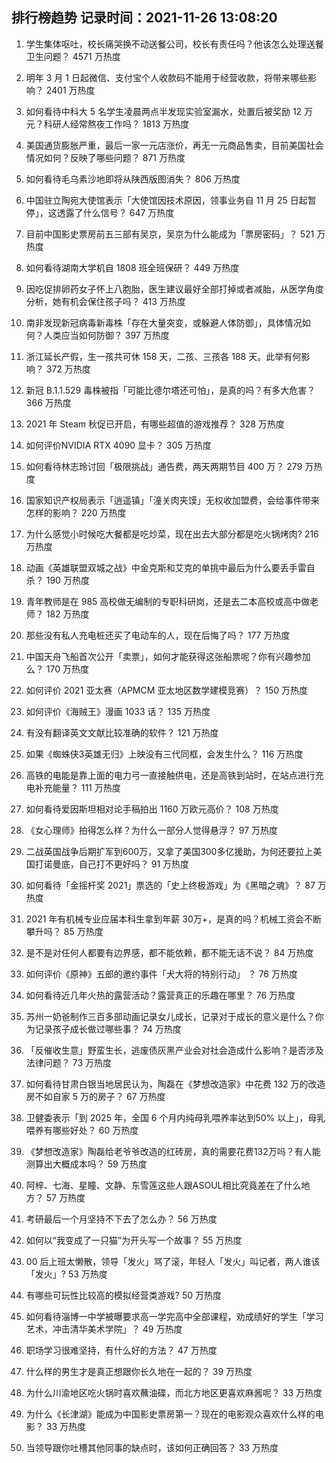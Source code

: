 
## 排行榜趋势 记录时间：2021-11-26 13:08:20
  
  1. 学生集体呕吐，校长痛哭换不动送餐公司，校长有责任吗？他该怎么处理送餐卫生问题？ 4571 万热度
    
  2. 明年 3 月 1 日起微信、支付宝个人收款码不能用于经营收款，将带来哪些影响？ 2401 万热度
    
  3. 如何看待中科大 5 名学生凌晨两点半发现实验室漏水，处置后被奖励 12 万元？科研人经常熬夜工作吗？ 1813 万热度
    
  4. 美国通货膨胀严重，最后一家一元店涨价，再无一元商品售卖，目前美国社会情况如何？反映了哪些问题？ 871 万热度
    
  5. 如何看待毛乌素沙地即将从陕西版图消失？ 806 万热度
    
  6. 中国驻立陶宛大使馆表示「大使馆因技术原因，领事业务自 11 月 25 日起暂停」，这透露了什么信号？ 647 万热度
    
  7. 目前中国影史票房前五三部有吴京，吴京为什么能成为「票房密码」？ 521 万热度
    
  8. 如何看待湖南大学机自 1808 班全班保研？ 449 万热度
    
  9. 因吃促排卵药女子怀上八胞胎，医生建议最好全部打掉或者减胎，从医学角度分析，她有机会保住孩子吗？ 413 万热度
    
  10. 南非发现新冠病毒新毒株「存在大量突变，或躲避人体防御」，具体情况如何？人类应当如何防御？ 397 万热度
    
  11. 浙江延长产假，生一孩共可休 158 天，二孩、三孩各 188 天。此举有何影响？ 372 万热度
    
  12. 新冠 B.1.1.529 毒株被指「可能比德尔塔还可怕」，是真的吗？有多大危害？ 366 万热度
    
  13. 2021 年 Steam 秋促已开启，有哪些超值的游戏推荐？ 328 万热度
    
  14. 如何评价NVIDIA RTX 4090 显卡？ 305 万热度
    
  15. 如何看待林志玲讨回「极限挑战」通告费，两天两期节目 400 万？ 279 万热度
    
  16. 国家知识产权局表示「逍遥镇」「潼关肉夹馍」无权收加盟费，会给事件带来怎样的影响？ 220 万热度
    
  17. 为什么感觉小时候吃大餐都是吃炒菜，现在出去大部分都是吃火锅烤肉? 216 万热度
    
  18. 动画《英雄联盟双城之战》中金克斯和艾克的单挑中最后为什么要丢手雷自杀？ 190 万热度
    
  19. 青年教师是在 985 高校做无编制的专职科研岗，还是去二本高校或高中做老师？ 182 万热度
    
  20. 那些没有私人充电桩还买了电动车的人，现在后悔了吗？ 177 万热度
    
  21. 中国天舟飞船首次公开「卖票」，如何才能获得这张船票呢？你有兴趣参加么？ 170 万热度
    
  22. 如何评价 2021 亚太赛（APMCM 亚太地区数学建模竞赛）？ 150 万热度
    
  23. 如何评价《海贼王》漫画 1033 话？ 135 万热度
    
  24. 有没有翻译英文文献比较准确的软件？ 121 万热度
    
  25. 如果《蜘蛛侠3英雄无归》上映没有三代同框，会发生什么？ 116 万热度
    
  26. 高铁的电能是靠上面的电力弓一直接触供电，还是高铁到站时，在站点进行充电补充能量？ 111 万热度
    
  27. 如何看待爱因斯坦相对论手稿拍出 1160 万欧元高价？ 108 万热度
    
  28. 《女心理师》拍得怎么样？为什么一部分人觉得悬浮？ 97 万热度
    
  29. 二战英国战争后期扩军到600万，又拿了美国300多亿援助，为何还要拉上美国打诺曼底，自己打不更好吗？ 91 万热度
    
  30. 如何看待「金摇杆奖 2021」票选的「史上终极游戏」为《黑暗之魂》？ 87 万热度
    
  31. 2021 年有机械专业应届本科生拿到年薪 30万+，是真的吗？机械工资会不断攀升吗？ 85 万热度
    
  32. 是不是对任何人都要有边界感，都不能依赖，都不能无话不说？ 84 万热度
    
  33. 如何评价《原神》五郎的邀约事件「犬大将的特别行动」 ？ 76 万热度
    
  34. 如何看待近几年火热的露营活动？露营真正的乐趣在哪里？ 76 万热度
    
  35. 苏州一奶爸制作三百多部动画记录女儿成长，记录对于成长的意义是什么？你为记录孩子成长做过哪些事？ 74 万热度
    
  36. 「反催收生意」野蛮生长，逃废债灰黑产业会对社会造成什么影响？是否涉及法律问题？ 73 万热度
    
  37. 如何看待甘肃白银当地居民认为，陶磊在《梦想改造家》中花费 132 万的改造房不如自家 5 万的房子？ 67 万热度
    
  38. 卫健委表示「到 2025 年，全国 6 个月内纯母乳喂养率达到50% 以上」，母乳喂养有哪些好处？ 60 万热度
    
  39. 《梦想改造家》陶磊给老爷爷改造的红砖房，真的需要花费132万吗？有人能测算出大概成本吗？ 59 万热度
    
  40. 阿梓、七海、星瞳、文静、东雪莲这些人跟ASOUL相比究竟差在了什么地方？ 57 万热度
    
  41. 考研最后一个月坚持不下去了怎么办？ 56 万热度
    
  42. 如何以“我变成了一只猫”为开头写一个故事？ 55 万热度
    
  43. 00 后上班太懒散，领导「发火」骂了滚，年轻人「发火」叫记者，两人谁该「发火」? 53 万热度
    
  44. 有哪些可玩性比较高的模拟经营类游戏? 50 万热度
    
  45. 如何看待淄博一中学被曝要求高一学完高中全部课程，劝成绩好的学生「学习艺术，冲击清华美术学院」？ 49 万热度
    
  46. 职场学习很难坚持，有什么好的方法？ 47 万热度
    
  47. 什么样的男生才是真正想跟你长久地在一起的？ 39 万热度
    
  48. 为什么川渝地区吃火锅时喜欢蘸油碟，而北方地区更喜欢麻酱呢？ 33 万热度
    
  49. 为什么《长津湖》能成为中国影史票房第一？现在的电影观众喜欢什么样的电影？ 33 万热度
    
  50. 当领导跟你吐槽其他同事的缺点时，该如何正确回答？ 33 万热度
    